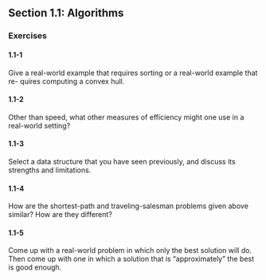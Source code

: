 ## Section 1.1: Algorithms
### Exercises

#### 1.1-1 
Give a real-world example that requires sorting or a real-world example that re- quires computing a convex hull.

#### 1.1-2
Other than speed, what other measures of efficiency might one use in a real-world setting?

#### 1.1-3
Select a data structure that you have seen previously, and discuss its strengths and limitations.

#### 1.1-4
How are the shortest-path and traveling-salesman problems given above similar? How are they different?

#### 1.1-5
Come up with a real-world problem in which only the best solution will do. Then come up with one in which a solution that is “approximately” the best is good enough.

